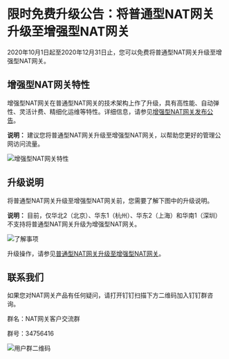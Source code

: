 # 限时免费升级公告：将普通型NAT网关升级至增强型NAT网关

2020年10月1日起至2020年12月31日止，您可以免费将普通型NAT网关升级至增强型NAT网关。

## 增强型NAT网关特性

增强型NAT网关在普通型NAT网关的技术架构上作了升级，具有高性能、自动弹性、灵活计费、精细化运维等特性。详细信息，请参见[增强型NAT网关发布公告](/cn.zh-CN/动态与公告/公告/增强型NAT网关发布公告.md)。

**说明：** 建议您将普通型NAT网关升级至增强型NAT网关，以帮助您更好的管理公网访问流量。

![增强型NAT网关特性](https://static-aliyun-doc.oss-cn-hangzhou.aliyuncs.com/assets/img/zh-CN/3082659951/p147923.png)

## 升级说明

将普通型NAT网关升级至增强型NAT网关前，您需要了解下图中的升级说明。

**说明：** 目前，仅华北2（北京）、华东1（杭州）、华东2（上海）和华南1（深圳）不支持将普通型NAT网关升级为增强型NAT网关。

![了解事项](https://static-aliyun-doc.oss-cn-hangzhou.aliyuncs.com/assets/img/zh-CN/6333659951/p147943.png)

升级操作，请参见[普通型NAT网关升级至增强型NAT网关](/cn.zh-CN/用户指南/NAT网关实例/普通型NAT网关升级至增强型NAT网关.md)。

## 联系我们

如果您对NAT网关产品有任何疑问，请打开钉钉扫描下方二维码加入钉钉群咨询。

群名：NAT网关客户交流群

群号：34756416

![用户群二维码](https://static-aliyun-doc.oss-cn-hangzhou.aliyuncs.com/assets/img/zh-CN/4082659951/p161032.png)

